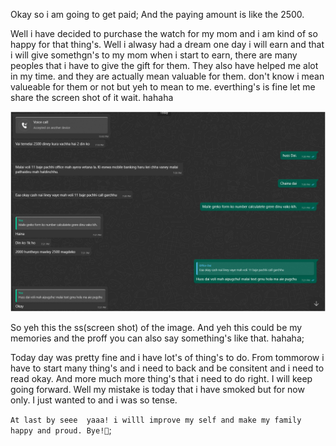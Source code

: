 Okay so i am going to get paid; 
And the paying amount is like the 2500.

Well i have decided to purchase the watch for my mom and i am kind of so happy for that thing's. 
Well i alwasy had a dream one day i will earn and that i will give somethgn's to my mom when i start to earn, 
there are many peoples that i have to give the gift for them. They also have helped me alot in my time. 
and they are actually mean valuable for them. don't know i mean valueable for them or not but yeh to mean to me.
everthing's is fine let me share the screen shot of it wait. hahaha


![important Ss](../payement.png)

So  yeh this the ss(screen shot) of the image. And yeh this could be my  memories  and  the proff you can also say something's like that. hahaha;

Today day was pretty fine and i have lot's of thing's to do. 
From tommorow i have to start many thing's and i need to back and be consitent and i need to read okay. 
And more much more thing's that i need to do right. I will keep going forward. 
Well my mistake is today that i have smoked but for now only.
I just wanted to and i was so tense.


``At last by seee  yaaa! i willl improve my self and make my family happy and proud. Bye!👋``;